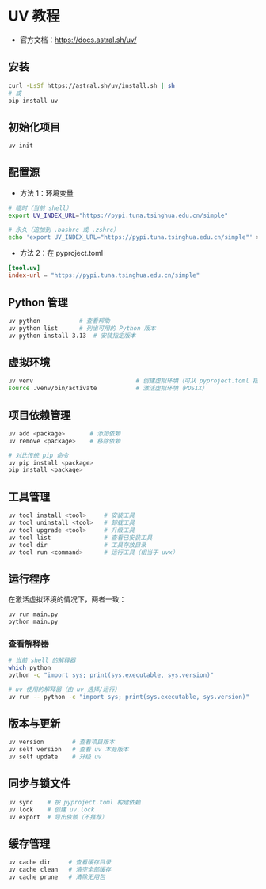 # UV 教程

- 官方文档：https://docs.astral.sh/uv/

## 安装
```bash
curl -LsSf https://astral.sh/uv/install.sh | sh
# 或
pip install uv
```

## 初始化项目
```bash
uv init
```

## 配置源
- 方法 1：环境变量
```bash
# 临时（当前 shell）
export UV_INDEX_URL="https://pypi.tuna.tsinghua.edu.cn/simple"

# 永久（追加到 .bashrc 或 .zshrc）
echo 'export UV_INDEX_URL="https://pypi.tuna.tsinghua.edu.cn/simple"' >> ~/.bashrc
```

- 方法 2：在 pyproject.toml
```toml
[tool.uv]
index-url = "https://pypi.tuna.tsinghua.edu.cn/simple"
```

## Python 管理
```bash
uv python           # 查看帮助
uv python list      # 列出可用的 Python 版本
uv python install 3.13  # 安装指定版本
```

## 虚拟环境
```bash
uv venv                             # 创建虚拟环境（可从 pyproject.toml 指定 Python 版本）
source .venv/bin/activate           # 激活虚拟环境（POSIX）
```

## 项目依赖管理
```bash
uv add <package>       # 添加依赖
uv remove <package>    # 移除依赖

# 对比传统 pip 命令
uv pip install <package>
pip install <package>
```

## 工具管理
```bash
uv tool install <tool>     # 安装工具
uv tool uninstall <tool>   # 卸载工具
uv tool upgrade <tool>     # 升级工具
uv tool list               # 查看已安装工具
uv tool dir                # 工具存放目录
uv tool run <command>      # 运行工具（相当于 uvx）
```

## 运行程序
在激活虚拟环境的情况下，两者一致：
```bash
uv run main.py
python main.py
```

### 查看解释器
```bash
# 当前 shell 的解释器
which python
python -c "import sys; print(sys.executable, sys.version)"

# uv 使用的解释器（由 uv 选择/运行）
uv run -- python -c "import sys; print(sys.executable, sys.version)"
```

## 版本与更新
```bash
uv version        # 查看项目版本
uv self version   # 查看 uv 本身版本
uv self update    # 升级 uv
```

## 同步与锁文件
```bash
uv sync    # 按 pyproject.toml 构建依赖
uv lock    # 创建 uv.lock
uv export  # 导出依赖（不推荐）
```

## 缓存管理
```bash
uv cache dir     # 查看缓存目录
uv cache clean   # 清空全部缓存
uv cache prune   # 清除无用包
```



